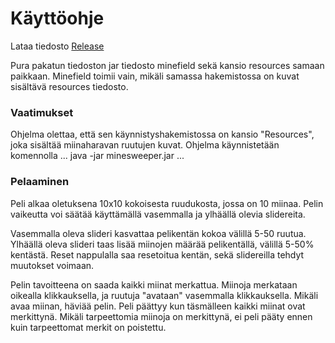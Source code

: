 # Käyttöohje

Lataa tiedosto [Release](https://github.com/Sampyy/ot-harjoitustyo/releases/tag/viikko5)

Pura pakatun tiedoston jar tiedosto minefield sekä kansio resources samaan paikkaan. Minefield toimii vain, mikäli samassa hakemistossa on kuvat sisältävä resources tiedosto.

### Vaatimukset

Ohjelma olettaa, että sen käynnistyshakemistossa on kansio "Resources", joka sisältää miinaharavan ruutujen kuvat.
Ohjelma käynnistetään komennolla
...
java -jar minesweeper.jar
...

### Pelaaminen

Peli alkaa oletuksena 10x10 kokoisesta ruudukosta, jossa on 10 miinaa. Pelin vaikeutta voi säätää käyttämällä vasemmalla ja ylhäällä olevia slidereita.

Vasemmalla oleva slideri kasvattaa pelikentän kokoa välillä 5-50 ruutua. Ylhäällä oleva slideri taas lisää miinojen määrää pelikentällä, välillä 5-50% kentästä. Reset nappulalla saa resetoitua kentän, sekä slidereilla tehdyt muutokset voimaan.

Pelin tavoitteena on saada kaikki miinat merkattua. Miinoja merkataan oikealla klikkauksella, ja ruutuja "avataan" vasemmalla klikkauksella. Mikäli avaa miinan, häviää pelin. Peli päättyy kun täsmälleen kaikki miinat ovat merkittynä. Mikäli tarpeettomia miinoja on merkittynä, ei peli pääty ennen kuin tarpeettomat merkit on poistettu.